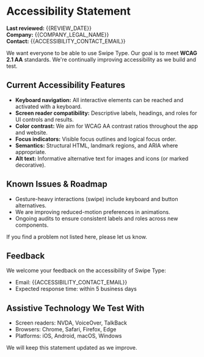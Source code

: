 # Accessibility Statement

**Last reviewed:** {{REVIEW_DATE}}  
**Company:** {{COMPANY_LEGAL_NAME}}  
**Contact:** {{ACCESSIBILITY_CONTACT_EMAIL}}

We want everyone to be able to use Swipe Type. Our goal is to meet **WCAG 2.1 AA** standards. We're continually improving accessibility as we build and test.

## Current Accessibility Features
- **Keyboard navigation:** All interactive elements can be reached and activated with a keyboard.
- **Screen reader compatibility:** Descriptive labels, headings, and roles for UI controls and results.
- **Color contrast:** We aim for WCAG AA contrast ratios throughout the app and website.
- **Focus indicators:** Visible focus outlines and logical focus order.
- **Semantics:** Structural HTML, landmark regions, and ARIA where appropriate.
- **Alt text:** Informative alternative text for images and icons (or marked decorative).

## Known Issues & Roadmap
- Gesture-heavy interactions (swipe) include keyboard and button alternatives.
- We are improving reduced-motion preferences in animations.
- Ongoing audits to ensure consistent labels and roles across new components.

If you find a problem not listed here, please let us know.

## Feedback
We welcome your feedback on the accessibility of Swipe Type:
- Email: {{ACCESSIBILITY_CONTACT_EMAIL}}
- Expected response time: within 5 business days

## Assistive Technology We Test With
- Screen readers: NVDA, VoiceOver, TalkBack
- Browsers: Chrome, Safari, Firefox, Edge
- Platforms: iOS, Android, macOS, Windows

We will keep this statement updated as we improve.


